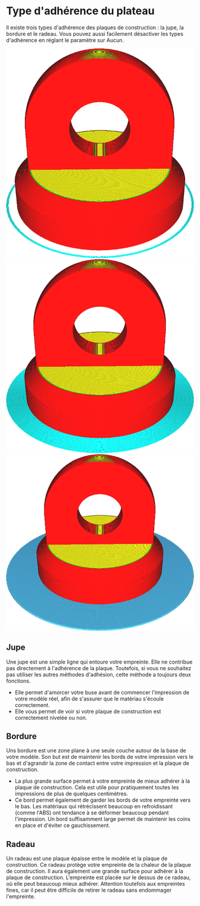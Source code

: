 Type d'adhérence du plateau
====
Il existe trois types d'adhérence des plaques de construction : la jupe, la bordure et le radeau. Vous pouvez aussi facilement désactiver les types d'adhérence en réglant le paramètre sur Aucun.

![Jupe](../../../articles/images/adhesion_type_skirt.png)
![Bordure](../../../articles/images/adhesion_type_brim.png)
![Radeau](../../../articles/images/adhesion_type_raft.png)

Jupe
----
Une jupe est une simple ligne qui entoure votre empreinte. Elle ne contribue pas directement à l'adhérence de la plaque. Toutefois, si vous ne souhaitez pas utiliser les autres méthodes d'adhésion, cette méthode a toujours deux fonctions.
* Elle permet d'amorcer votre buse avant de commencer l'impression de votre modèle réel, afin de s'assurer que le matériau s'écoule correctement.
* Elle vous permet de voir si votre plaque de construction est correctement nivelée ou non.

Bordure
----
Uns bordure est une zone plane à une seule couche autour de la base de votre modèle. Son but est de maintenir les bords de votre impression vers le bas et d'agrandir la zone de contact entre votre impression et la plaque de construction.
* La plus grande surface permet à votre empreinte de mieux adhérer à la plaque de construction. Cela est utile pour pratiquement toutes les impressions de plus de quelques centimètres.
* Ce bord permet également de garder les bords de votre empreinte vers le bas. Les matériaux qui rétrécissent beaucoup en refroidissant (comme l'ABS) ont tendance à se déformer beaucoup pendant l'impression. Un bord suffisamment large permet de maintenir les coins en place et d'éviter ce gauchissement.

Radeau
----
Un radeau est une plaque épaisse entre le modèle et la plaque de construction. Ce radeau protège votre empreinte de la chaleur de la plaque de construction. Il aura également une grande surface pour adhérer à la plaque de construction. L'empreinte est placée sur le dessus de ce radeau, où elle peut beaucoup mieux adhérer. Attention toutefois aux empreintes fines, car il peut être difficile de retirer le radeau sans endommager l'empreinte.
